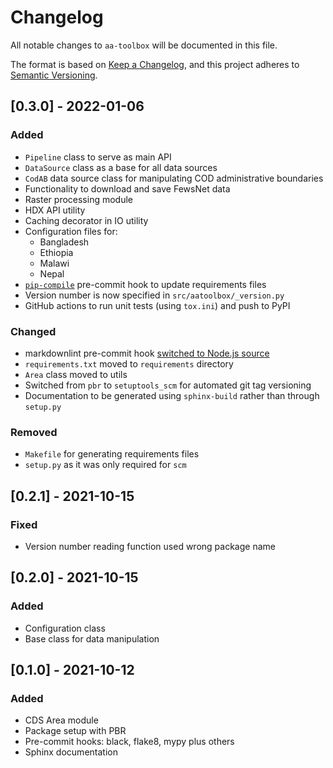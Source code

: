 <!-- markdownlint-disable-file MD024 -->

# Changelog

All notable changes to `aa-toolbox` will be documented in this file.

The format is based on
[Keep a Changelog](https://keepachangelog.com/en/1.0.0/),
and this project adheres to
[Semantic Versioning](https://semver.org/spec/v2.0.0.html).

## [0.3.0] - 2022-01-06

### Added

- `Pipeline` class to serve as main API
- `DataSource` class as a base for all data sources
- `CodAB` data source class for manipulating COD administrative boundaries
- Functionality to download and save FewsNet data
- Raster processing module
- HDX API utility
- Caching decorator in IO utility
- Configuration files for:
  - Bangladesh
  - Ethiopia
  - Malawi
  - Nepal
- [`pip-compile`](https://github.com/jazzband/pip-tools#version-control-integration)
  pre-commit hook to update requirements files
- Version number is now specified in `src/aatoolbox/_version.py`
- GitHub actions to run unit tests (using `tox.ini`) and push to PyPI

### Changed

- markdownlint pre-commit hook [switched to Node.js source](https://github.com/DavidAnson/markdownlint)
- `requirements.txt` moved to `requirements` directory
- `Area` class moved to utils
- Switched from `pbr` to `setuptools_scm` for automated git tag versioning
- Documentation to be generated using `sphinx-build` rather than through `setup.py`

### Removed

- `Makefile` for generating requirements files
- `setup.py` as it was only required for `scm`

## [0.2.1] - 2021-10-15

### Fixed

- Version number reading function used wrong package name

## [0.2.0] - 2021-10-15

### Added

- Configuration class
- Base class for data manipulation

## [0.1.0] - 2021-10-12

### Added

- CDS Area module
- Package setup with PBR
- Pre-commit hooks: black, flake8, mypy plus others
- Sphinx documentation

